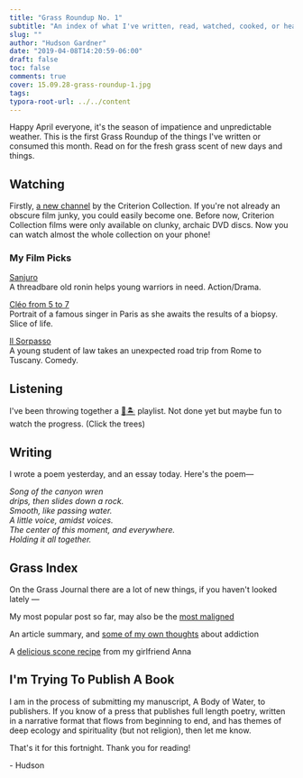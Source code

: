 ```yaml
---
title: "Grass Roundup No. 1"
subtitle: "An index of what I've written, read, watched, cooked, or heard"
slug: ""
author: "Hudson Gardner"
date: "2019-04-08T14:20:59-06:00"
draft: false
toc: false
comments: true
cover: 15.09.28-grass-roundup-1.jpg
tags:
typora-root-url: ../../content
---
```


Happy April everyone, it's the season of impatience and unpredictable weather. This is the first Grass Roundup of the things I've written or consumed this month. Read on for the fresh grass scent of new days and things.

 

##  **Watching**

Firstly, [a new channel](http://criterionchannel.com) by the Criterion Collection. If you're not already an obscure film junky, you could easily become one. Before now, Criterion Collection films were only available on clunky, archaic DVD discs. Now you can watch almost the whole collection on your phone!

### My Film Picks

[Sanjuro](https://www.criterionchannel.com/sanjuro)  
 A threadbare old ronin helps young warriors in need. Action/Drama.

[Cléo from 5 to 7](https://www.criterionchannel.com/videos/cleo-from-5-to-7)  
Portrait of a famous singer in Paris as she awaits the results of a biopsy. Slice of life.

[Il Sorpasso](https://www.criterionchannel.com/il-sorpasso)  
A young student of law takes an unexpected road trip from Rome to Tuscany. Comedy.

 

## **Listening**

I've been throwing together a [🌴🏝](https://open.spotify.com/user/hudsongardner/playlist/0OLoaXxQ4medCXeDu7s1Ze?si=rd1qBi4-S_mYIPxSOz2hVg) playlist. Not done yet but maybe fun to watch the progress. (Click the trees)

 

## **Writing**

I wrote a poem yesterday, and an essay today. Here's the poem—

*Song of the canyon wren*  
*drips, then slides down a rock.*  
*Smooth, like passing water.*  
*A little voice, amidst voices.*  
*The center of this moment, and everywhere.*  
*Holding it all together.*



##  **Grass Index**

On the Grass Journal there are a lot of new things, if you haven't looked lately —

My most popular post so far, may also be the [most maligned](https://grassjournal.co/instagram)

An article summary, and [some of my own thoughts](https://grassjournal.co/filling-the-void) about addiction

A [delicious scone recipe](https://grassjournal.co/scones/) from my girlfriend Anna

 

## **I'm Trying To Publish A Book**

I am in the process of submitting my manuscript, A Body of Water, to publishers. If you know of a press that publishes full length poetry, written in a narrative format that flows from beginning to end, and has themes of deep ecology and spirituality (but not religion), then let me know.

That's it for this fortnight. Thank you for reading!

\- Hudson